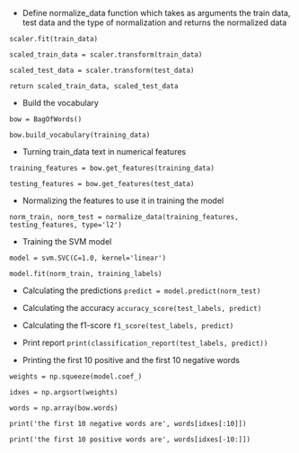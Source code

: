 - Define normalize_data function which takes as arguments the train data, test data and the type of normalization and returns the normalized data

```
scaler.fit(train_data)

scaled_train_data = scaler.transform(train_data)

scaled_test_data = scaler.transform(test_data)

return scaled_train_data, scaled_test_data
```

- Build the vocabulary

```
bow = BagOfWords()

bow.build_vocabulary(training_data)
```

- Turning train_data text in numerical features

```
training_features = bow.get_features(training_data)

testing_features = bow.get_features(test_data)
```

- Normalizing the features to use it in training the model

```norm_train, norm_test = normalize_data(training_features, testing_features, type='l2')```

- Training the SVM model

```
model = svm.SVC(C=1.0, kernel='linear')

model.fit(norm_train, training_labels)
```

- Calculating the predictions
```predict = model.predict(norm_test)```

- Calculating the accuracy
```accuracy_score(test_labels, predict)```

- Calculating the f1-score
```f1_score(test_labels, predict)```

- Print report
```print(classification_report(test_labels, predict))```

- Printing the first 10 positive and the first 10 negative words

```
weights = np.squeeze(model.coef_)

idxes = np.argsort(weights)

words = np.array(bow.words)

print('the first 10 negative words are', words[idxes[:10]])

print('the first 10 positive words are', words[idxes[-10:]])
```

